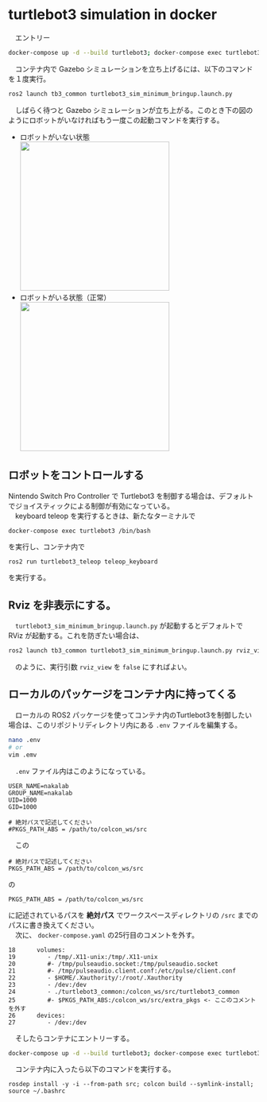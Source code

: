 # turtlebot3 simulation in docker
　エントリー
```bash
docker-compose up -d --build turtlebot3; docker-compose exec turtlebot3 /bin/bash
```
　コンテナ内で Gazebo シミュレーションを立ち上げるには、以下のコマンドを１度実行。
```bash
ros2 launch tb3_common turtlebot3_sim_minimum_bringup.launch.py
```
　しばらく待つと Gazebo シミュレーションが立ち上がる。このとき下の図のようにロボットがいなければもう一度この起動コマンドを実行する。

- ロボットがいない状態<br>
    <img src="https://gitlab.com/nakatogawalabolatory/docker/turtlebot_sim_docker/-/raw/main/img/Screenshot%20from%202023-10-26%2007-24-12.png" width="300">
- ロボットがいる状態（正常）<br>
    <img src="https://gitlab.com/nakatogawalabolatory/docker/turtlebot_sim_docker/-/raw/main/img/Screenshot%20from%202023-10-26%2007-24-49.png" width="300">

## ロボットをコントロールする
  Nintendo Switch Pro Controller で Turtlebot3 を制御する場合は、デフォルトでジョイスティックによる制御が有効になっている。<br>
　keyboard teleop を実行するときは、新たなターミナルで
```bash
docker-compose exec turtlebot3 /bin/bash
```
を実行し、コンテナ内で
```
ros2 run turtlebot3_teleop teleop_keyboard
```
を実行する。

## Rviz を非表示にする。
　```turtlebot3_sim_minimum_bringup.launch.py```
が起動するとデフォルトで RViz が起動する。これを防ぎたい場合は、
```bash
ros2 launch tb3_common turtlebot3_sim_minimum_bringup.launch.py rviz_view:=false
```
　のように、実行引数
```rviz_view```
を
```false```
にすればよい。
## ローカルのパッケージをコンテナ内に持ってくる
　ローカルの ROS2 パッケージを使ってコンテナ内のTurtlebot3を制御したい場合は、このリポジトリディレクトリ内にある
```.env``` ファイルを編集する。
```bash
nano .env
# or
vim .emv
```
　```.env``` ファイル内はこのようになっている。
```
USER_NAME=nakalab
GROUP_NAME=nakalab
UID=1000
GID=1000

# 絶対パスで記述してください
#PKGS_PATH_ABS = /path/to/colcon_ws/src
```
　この
```
# 絶対パスで記述してください
PKGS_PATH_ABS = /path/to/colcon_ws/src
```
の
```
PKGS_PATH_ABS = /path/to/colcon_ws/src
```
に記述されているパスを
**絶対パス**
でワークスペースディレクトリの
```/src```
までのパスに書き換えてください。<br>
　次に、
```docker-compose.yaml```
の25行目のコメントを外す。
```
18	    volumes:
19	       - /tmp/.X11-unix:/tmp/.X11-unix
20	       #- /tmp/pulseaudio.socket:/tmp/pulseaudio.socket
21	       #- /tmp/pulseaudio.client.conf:/etc/pulse/client.conf
22	       - $HOME/.Xauthority/:/root/.Xauthority
23	       - /dev:/dev
24	       - ./turtlebot3_common:/colcon_ws/src/turtlebot3_common
25	       #- $PKGS_PATH_ABS:/colcon_ws/src/extra_pkgs <- ここのコメントを外す
26	    devices:
27	       - /dev:/dev
```
　そしたらコンテナにエントリーする。
```bash
docker-compose up -d --build turtlebot3; docker-compose exec turtlebot3 /bin/bash
```
　コンテナ内に入ったら以下のコマンドを実行する。
```
rosdep install -y -i --from-path src; colcon build --symlink-install; source ~/.bashrc
```
